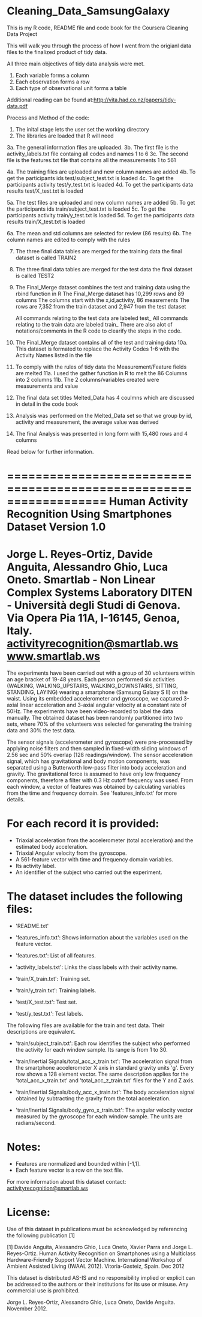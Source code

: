 # Cleaning_Data_SamsungGalaxy
This is my R code, README file and code book for the Coursera Cleaning Data Project

This will walk you through the process of how I went from the origianl data files to the finalized product of tidy data.

All three main objectives of tidy data analysis were met.
1) Each variable forms a column
2) Each observation forms a row
3) Each type of observational unit forms a table

Additional reading can be found at:http://vita.had.co.nz/papers/tidy-data.pdf


Process and Method of the code:
1. The inital stage lets the user set the working directory
2. The libraries are loaded that R will need

3a. The general information files are uploaded.
3b. The first file is the activity_labels.txt file containg all codes and names 1 to 6 
3c. The second file is the features.txt file that contains all the measurements 1 to 561

4a. The training files are uploaded and new column names are added 
4b. To get the participants ids test/subject_test.txt is loaded
4c. To get the participants activity test/y_test.txt is loaded
4d. To get the participants data results test/X_test.txt is loaded

5a. The test files are uploaded and new column names are added 
5b. To get the participants ids train/subject_test.txt is loaded
5c. To get the participants activity train/y_test.txt is loaded
5d. To get the participants data results train/X_test.txt is loaded

6a. The mean and std columns are selected for review (86 results)
6b. The column names are edited to comply with the rules

7. The three final data tables are merged for the training data the final dataset is called TRAIN2
8. The three final data tables are merged for the test data the final dataset is called TEST2

9. The Final_Merge dataset combines the test and training data using the rbind function in R
    The Final_Merge dataset has 10,299 rows and 89 columns
    The columns start with the x,id,activity, 86 measrements
    The rows are 7,352 from the train dataset and 2,947 from the test dataset
    
    All commands relating to the test data are labeled test_
    All commands relating to the train data are labeled train_
    There are also alot of notations/comments in the R code to clearify the steps in the code.
    
10. The Final_Merge dataset contains all of the test and training data
10a. This dataset is formated to replace the Activity Codes 1-6 with the Activity Names listed in the file

11. To comply with the rules of tidy data the Measurement/Feature fields are melted
11a. I used the gather function in R to melt the 86 Columns into 2 columns
11b. The 2 columns/variables created were measurements and value

12. The final data set titles Melted_Data has 4 coulmns which are discussed in detail in the code book

13. Analysis was performed on the Melted_Data set so that we group by id, activity and measurement, the average value was derived

14. The final Analysis was presented in long form with 15,480 rows and 4 columns

Read below for further information.






==================================================================
Human Activity Recognition Using Smartphones Dataset
Version 1.0
==================================================================
Jorge L. Reyes-Ortiz, Davide Anguita, Alessandro Ghio, Luca Oneto.
Smartlab - Non Linear Complex Systems Laboratory
DITEN - Università degli Studi di Genova.
Via Opera Pia 11A, I-16145, Genoa, Italy.
activityrecognition@smartlab.ws
www.smartlab.ws
==================================================================

The experiments have been carried out with a group of 30 volunteers within an age bracket of 19-48 years.
Each person performed six activities (WALKING, WALKING_UPSTAIRS, WALKING_DOWNSTAIRS, SITTING, STANDING, LAYING)
wearing a smartphone (Samsung Galaxy S II) on the waist. 
Using its embedded accelerometer and gyroscope, we captured 3-axial linear acceleration and 3-axial angular velocity at a constant rate of 50Hz. 
The experiments have been video-recorded to label the data manually. The obtained dataset has been randomly partitioned into two sets, 
where 70% of the volunteers was selected for generating the training data and 30% the test data. 


The sensor signals (accelerometer and gyroscope) were pre-processed by applying noise filters and then sampled in fixed-width sliding windows
of 2.56 sec and 50% overlap (128 readings/window). The sensor acceleration signal, which has gravitational and body motion components,
was separated using a Butterworth low-pass filter into body acceleration and gravity. The gravitational force is assumed to have only low frequency components, therefore a filter with 0.3 Hz cutoff frequency was used. From each window, a vector of features was obtained by calculating variables from the time and frequency domain. See 'features_info.txt' for more details. 

For each record it is provided:
======================================

- Triaxial acceleration from the accelerometer (total acceleration) and the estimated body acceleration.
- Triaxial Angular velocity from the gyroscope. 
- A 561-feature vector with time and frequency domain variables. 
- Its activity label. 
- An identifier of the subject who carried out the experiment.

The dataset includes the following files:
=========================================

- 'README.txt'

- 'features_info.txt': Shows information about the variables used on the feature vector.

- 'features.txt': List of all features.

- 'activity_labels.txt': Links the class labels with their activity name.

- 'train/X_train.txt': Training set.

- 'train/y_train.txt': Training labels.

- 'test/X_test.txt': Test set.

- 'test/y_test.txt': Test labels.

The following files are available for the train and test data. Their descriptions are equivalent. 

- 'train/subject_train.txt': Each row identifies the subject who performed the activity for each window sample. Its range is from 1 to 30. 

- 'train/Inertial Signals/total_acc_x_train.txt': The acceleration signal from the smartphone accelerometer X axis in standard gravity units 'g'.
 Every row shows a 128 element vector. The same description applies for the 'total_acc_x_train.txt' and 'total_acc_z_train.txt' files for the Y and Z axis. 

- 'train/Inertial Signals/body_acc_x_train.txt': The body acceleration signal obtained by subtracting the gravity from the total acceleration. 

- 'train/Inertial Signals/body_gyro_x_train.txt': The angular velocity vector measured by the gyroscope for each window sample. The units are radians/second. 

Notes: 
======
- Features are normalized and bounded within [-1,1].
- Each feature vector is a row on the text file.

For more information about this dataset contact: activityrecognition@smartlab.ws

License:
========
Use of this dataset in publications must be acknowledged by referencing the following publication [1] 

[1] Davide Anguita, Alessandro Ghio, Luca Oneto, Xavier Parra and Jorge L. Reyes-Ortiz. Human Activity Recognition on Smartphones using a Multiclass Hardware-Friendly Support Vector Machine. International Workshop of Ambient Assisted Living (IWAAL 2012). Vitoria-Gasteiz, Spain. Dec 2012


This dataset is distributed AS-IS and no responsibility implied or explicit can be addressed to the authors or their institutions for its use or misuse. Any commercial use is prohibited.

Jorge L. Reyes-Ortiz, Alessandro Ghio, Luca Oneto, Davide Anguita. November 2012.
